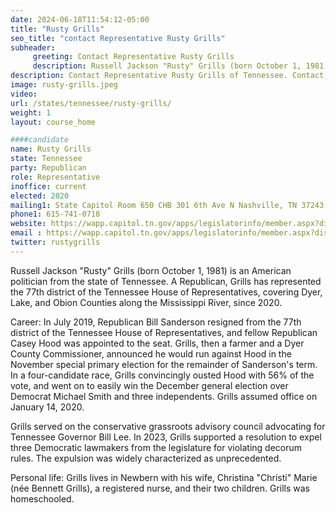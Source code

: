 ```yaml
---
date: 2024-06-18T11:54:12-05:00
title: "Rusty Grills"
seo_title: "contact Representative Rusty Grills"
subheader:
     greeting: Contact Representative Rusty Grills
     description: Russell Jackson "Rusty" Grills (born October 1, 1981) is an American politician from the state of Tennessee. A Republican, Grills has represented the 77th district of the Tennessee House of Representatives, covering Dyer, Lake, and Obion Counties along the Mississippi River, since 2020.
description: Contact Representative Rusty Grills of Tennessee. Contact information for Rusty Grills includes email address, phone number, and mailing address.
image: rusty-grills.jpeg
video:
url: /states/tennessee/rusty-grills/
weight: 1
layout: course_home

####candidate
name: Rusty Grills
state: Tennessee
party: Republican
role: Representative
inoffice: current
elected: 2020
mailing1: State Capitol Room 650 CHB 301 6th Ave N Nashville, TN 37243
phone1: 615-741-0718
website: https://wapp.capitol.tn.gov/apps/legislatorinfo/member.aspx?district=H77/
email : https://wapp.capitol.tn.gov/apps/legislatorinfo/member.aspx?district=H77/
twitter: rustygrills
---
```

Russell Jackson "Rusty" Grills (born October 1, 1981) is an American politician from the state of Tennessee. A Republican, Grills has represented the 77th district of the Tennessee House of Representatives, covering Dyer, Lake, and Obion Counties along the Mississippi River, since 2020.

Career:
In July 2019, Republican Bill Sanderson resigned from the 77th district of the Tennessee House of Representatives, and fellow Republican Casey Hood was appointed to the seat. Grills, then a farmer and a Dyer County Commissioner, announced he would run against Hood in the November special primary election for the remainder of Sanderson's term. In a four-candidate race, Grills convincingly ousted Hood with 56% of the vote, and went on to easily win the December general election over Democrat Michael Smith and three independents. Grills assumed office on January 14, 2020.

Grills served on the conservative grassroots advisory council advocating for Tennessee Governor Bill Lee. In 2023, Grills supported a resolution to expel three Democratic lawmakers from the legislature for violating decorum rules. The expulsion was widely characterized as unprecedented.

Personal life:
Grills lives in Newbern with his wife, Christina "Christi" Marie (née Bennett Grills), a registered nurse, and their two children. Grills was homeschooled.

